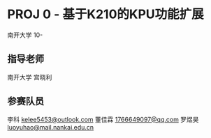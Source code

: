 # PROJ 0 - 基于K210的KPU功能扩展

南开大学 10- 

## 指导老师
南开大学 宫晓利

## 参赛队员

李科 kelee5453@outlook.com
董佳霖 1766649097@qq.com
罗煜昊 luoyuhao@mail.nankai.edu.cn

